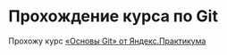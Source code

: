# Прохождение курса по Git
Прохожу курс [«Основы Git» от Яндекс.Практикума](https://practicum.yandex.ru/trainer/git-basics)